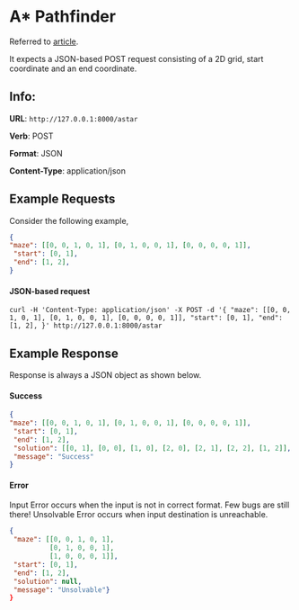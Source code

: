 # A* Pathfinder

Referred to [article](https://medium.com/@nicholas.w.swift/easy-a-star-pathfinding-7e6689c7f7b2).

It expects a JSON-based POST request consisting of a 2D grid, start coordinate and an end coordinate.

## Info:

**URL**: `http://127.0.0.1:8000/astar`

**Verb**: POST

**Format**: JSON

**Content-Type**: application/json


## Example Requests

Consider the following example, 
```json
{
"maze": [[0, 0, 1, 0, 1], [0, 1, 0, 0, 1], [0, 0, 0, 0, 1]], 
 "start": [0, 1], 
 "end": [1, 2], 
}
```

#### JSON-based request

`curl -H 'Content-Type: application/json' -X POST -d '{ "maze": [[0, 0, 1, 0, 1], [0, 1, 0, 0, 1], [0, 0, 0, 0, 1]], "start": [0, 1], "end": [1, 2], }' http://127.0.0.1:8000/astar`

## Example Response

Response is always a JSON object as shown below.

#### Success
```json
{
"maze": [[0, 0, 1, 0, 1], [0, 1, 0, 0, 1], [0, 0, 0, 0, 1]], 
 "start": [0, 1], 
 "end": [1, 2], 
 "solution": [[0, 1], [0, 0], [1, 0], [2, 0], [2, 1], [2, 2], [1, 2]],
 "message": "Success"
}
```


#### Error
Input Error occurs when the input is not in correct format. Few bugs are still there!
Unsolvable Error occurs when input destination is unreachable.
```json
{
 "maze": [[0, 0, 1, 0, 1], 
          [0, 1, 0, 0, 1], 
          [1, 0, 0, 0, 1]], 
 "start": [0, 1],  
 "end": [1, 2], 
 "solution": null, 
 "message": "Unsolvable"}
}
```
